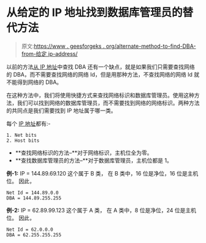 # 从给定的 IP 地址找到数据库管理员的替代方法

> 原文:[https://www . geesforgeks . org/alternate-method-to-find-DBA-from-给定 ip-address/](https://www.geeksforgeeks.org/alternate-method-to-find-dba-from-given-ip-address/)

以前的方法[从 IP 地址](https://www.geeksforgeeks.org/finding-dba-from-given-ip-address/)中查找 DBA 还有一个缺点，就是如果我们只需要查找网络的 DBA，而不需要查找网络的网络 Id，但是用那种方法，不查找网络的网络 Id 就不能得到网络的 DBA。

在这种方法中，我们将使用快捷方式来查找网络标识和数据库管理员。使用这种方法，我们可以找到网络的数据库管理员，而不需要找到网络的网络标识。两种方法的共同点是我们需要找到 IP 地址属于哪一类。

每个 [IP 地址](https://www.geeksforgeeks.org/introduction-of-classful-ip-addressing/)都有:-

```
1. Net bits
2. Host bits  
```

*   **查找网络标识的方法–**对于网络标识，主机位全为零。
*   **查找数据库管理员的方法–**对于数据库管理员，主机位都是 1。

**例-1:**
IP = 144.89.69.120
这个属于 B 类，
在 B 类中，16 位是净位，16 位是主机位。
因此，

```
Net Id = 144.89.0.0
DBA = 144.89.255.255  
```

**例-2:**
IP = 62.89.99.123
这个属于 A 类，
在 A 类中，8 位是净位，24 位是主机位。
因此，

```
Net Id = 62.0.0.0
DBA = 62.255.255.255   
```